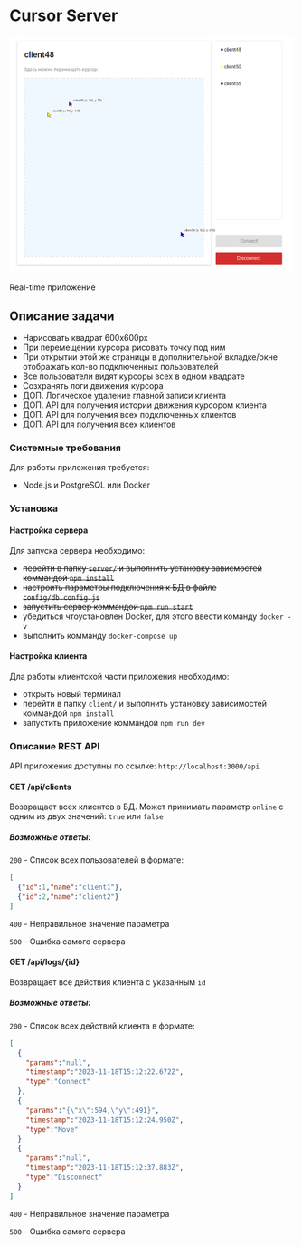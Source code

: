 # Cursor Server

![screenshot](https://raw.githubusercontent.com/DmitriyHoff/images/master/%D0%A1%D0%BD%D0%B8%D0%BC%D0%BE%D0%BA%20%D1%8D%D0%BA%D1%80%D0%B0%D0%BD%D0%B0%20%D0%BE%D1%82%202023-11-18%2015-57-53.png)

Real-time приложение

## Описание задачи

- Нарисовать квадрат 600х600px
- При перемещении курсора рисовать точку под ним
- При открытии этой же страницы в дополнительной вкладке/окне отображать кол-во подключенных пользователей
- Все пользователи видят курсоры всех в одном квадрате
- Созхранять логи движения курсора
- ДОП. Логическое удаление главной записи клиента
- ДОП. API для получения истории движения курсором клиента
- ДОП. API для получения всех подключенных клиентов
- ДОП. API для получения всех клиентов

### Системные требования

Для работы приложения требуется:
- Node.js и PostgreSQL или Docker

### Установка

#### Настройка сервера

Для запуска сервера необходимо:
- ~~перейти в папку `server/` и выполнить установку зависмостей коммандой `npm install`~~
- ~~настроить параметры подключения к БД в файле `config/db.config.js`~~
- ~~запустить сервер коммандой `npm run start`~~
- убедиться чтоустановлен Docker, для этого ввести команду `docker -v`
- выполнить комманду `docker-compose up`

#### Настройка клиента

Дла работы клиентской части приложения необходимо:
- открыть новый терминал
- перейти в папку `client/` и выполнить установку зависимостей коммандой `npm install`
- запустить приложение коммандой `npm run dev`

### Описание REST API

API приложения доступны по ссылке:
`http://localhost:3000/api`

#### GET /api/clients

Возвращает всех клиентов в БД. Может принимать параметр `online` с одним из двух значений: `true` или `false`

##### Возможные ответы:

`200` - Список всех пользователей в формате:
```json
[
  {"id":1,"name":"client1"},
  {"id":2,"name":"client2"}
]
```
`400` - Неправильное значение параметра

`500` - Ошибка самого сервера

#### GET /api/logs/{id}

Возвращает все действия клиента с указанным `id`

##### Возможные ответы:

`200` - Список всех действий клиента в формате:
```json
[
  {
    "params":"null",
    "timestamp":"2023-11-18T15:12:22.672Z",
    "type":"Connect"
  },
  {
    "params":"{\"x\":594,\"y\":491}",
    "timestamp":"2023-11-18T15:12:24.950Z",
    "type":"Move"
  }
  {
    "params":"null",
    "timestamp":"2023-11-18T15:12:37.883Z",
    "type":"Disconnect"
  }
]
```
`400` - Неправильное значение параметра

`500` - Ошибка самого сервера

